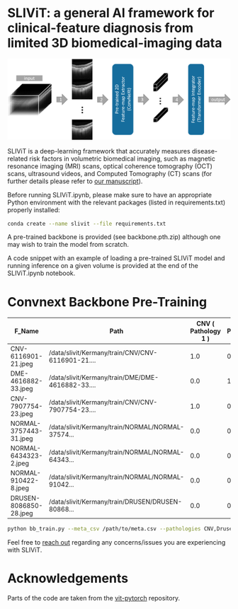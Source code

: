 # SLIViT: a general AI framework for clinical-feature diagnosis from limited 3D biomedical-imaging data


<img src="SLIViT.png" width="900px"/>


SLIViT is a deep-learning framework that accurately measures disease-related risk factors in volumetric biomedical imaging, such as magnetic resonance imaging (MRI) scans, optical coherence tomography (OCT) scans, ultrasound videos, and Computed Tomography (CT) scans (for further details please refer to <a href="https://www.researchsquare.com/article/rs-3044914/latest">our manuscript</a>). 

Before running SLIViT.ipynb, please make sure to have an appropriate Python environment with the relevant packages (listed in requirements.txt) properly installed:
```bash
conda create --name slivit --file requirements.txt
```

A pre-trained backbone is provided (see backbone.pth.zip) although one may wish to train the model from scratch.

A code snippet with an example of loading a pre-trained SLIViT model and running inference on a given volume is provided at the end of the SLIViT.ipynb notebook.

# Convnext Backbone Pre-Training

|F_Name | Path | CNV ( Pathology 1 ) | DME ( Pathology 2 ) | Drusen ( Pathology 3 ) | Normal ( Pathology 4 ) | 
|--- | --- | --- | --- |--- |--- |
| CNV-6116901-21.jpeg  | /data/slivit/Kermany/train/CNV/CNV-6116901-21.... | 1.0 | 0.0   |  0.0  |   0.0| 
  |   DME-4616882-33.jpeg  |   /data/slivit/Kermany/train/DME/DME-4616882-33.... | 0.0 | 1.0  |   0.0   |  0.0| 
 |    CNV-7907754-23.jpeg  |  /data/slivit/Kermany/train/CNV/CNV-7907754-23.... | 1.0 | 0.0   |  0.0    | 0.0| 
 | NORMAL-3757443-31.jpeg  | /data/slivit/Kermany/train/NORMAL/NORMAL-37574... | 0.0  |0.0  |   0.0   |  1.0
 |  NORMAL-6434323-2.jpeg |  /data/slivit/Kermany/train/NORMAL/NORMAL-64343...  |0.0|  0.0   |  0.0 |    1.0|
  |  NORMAL-910422-8.jpeg | /data/slivit/Kermany/train/NORMAL/NORMAL-91042... | 0.0 | 0.0  |   0.0   |  1.0|
 | DRUSEN-8086850-28.jpeg |  /data/slivit/Kermany/train/DRUSEN/DRUSEN-80868... | 0.0 | 0.0   |  1.0   |  0.0|


```bash
python bb_train.py --meta_csv /path/to/meta.csv --pathologies CNV,Drusen,DME,Normal --out_dir /output/dir/to/pretrained_bb.pth --b_size 4 --gpu_id 1 --n_cpu=32
```





Feel free to <a href="mailto:orenavram@gmail.com,berkin1997@g.ucla.edu?subject=A%20SLIViT%20question"> reach out</a> regarding any concerns/issues you are experiencing with SLIViT.

# Acknowledgements
Parts of the code are taken from the <a href="https://github.com/lucidrains/vit-pytorch/tree/main"> vit-pytorch</a> repository.
